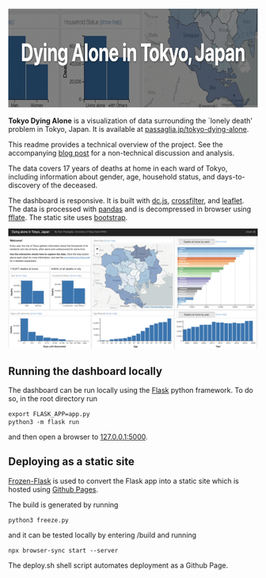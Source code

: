 <a href="https://passaglia.jp/tokyo-dying-alone"> <img src="/img/tokyo-dying-alone-header.png" alt="Demo screenshot" height="200"/> </a>

**Tokyo Dying Alone** is a visualization of data surrounding the `lonely death' problem in Tokyo, Japan. It is available at [passaglia.jp/tokyo-dying-alone](http://passaglia.jp/tokyo-dying-alone). 

This readme provides a technical overview of the project. See the accompanying [blog post](http://passaglia.jp/tokyo-dying-alone-guide) for a non-technical discussion and analysis.

The data covers 17 years of deaths at home in each ward of Tokyo, including information about gender, age, household status, and days-to-discovery of the deceased.

The dashboard is responsive. It is built with [dc.js](https://dc-js.github.io/dc.js/), [crossfilter](https://github.com/crossfilter/crossfilter), and [leaflet](https://leafletjs.com/). The data is processed with [pandas](https://pandas.pydata.org/) and is decompressed in browser using [fflate](https://github.com/101arrowz/fflate). The static site uses [bootstrap](https://getbootstrap.com/).

[![Demo screenshot](img/dashboard.png)](http://passaglia.jp/tokyo-dying-alone)

## Running the dashboard locally

The dashboard can be run locally using the [Flask](https://flask.palletsprojects.com/en/2.0.x/) python framework. To do so, in the root directory run

```
export FLASK_APP=app.py
python3 -m flask run
```

and then open a browser to [127.0.0.1:5000](http://127.0.0.1:5000).

## Deploying as a static site

[Frozen-Flask](https://pythonhosted.org/Frozen-Flask/) is used to convert the Flask app into a static site which is hosted using [Github Pages](https://docs.github.com/ja/pages/getting-started-with-github-pages/about-github-pages).

The build is generated by running

```
python3 freeze.py 
```

and it can be tested locally by entering /build and running

``` 
npx browser-sync start --server
```

The deploy.sh shell script automates deployment as a Github Page.

